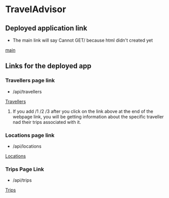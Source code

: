 # TravelAdvisor

## Deployed application link

- The main link will say Cannot GET/ because html didn't created yet

[main](https://floating-bayou-00821.herokuapp.com/)

## Links for the deployed app

### Travellers page link

- /api/travellers

[Travellers](https://floating-bayou-00821.herokuapp.com/api/travellers)

1. If you add /1 /2 /3 after you click on the link above at the end of the webpage link, you will be getting information about the specific traveller nad their trips associated with it.

### Locations page link

- /api/locations

[Locations](https://floating-bayou-00821.herokuapp.com/api/locations)

### Trips Page Link

- /api/trips

[Trips](https://floating-bayou-00821.herokuapp.com/api/trips)
